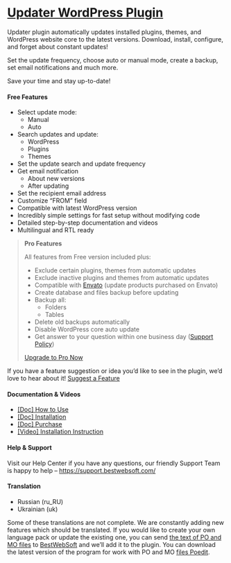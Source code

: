 <a href="https://bestwebsoft.com/products/wordpress/plugins/updater/" target=_blank>Updater WordPress Plugin</a>
========================

<p>Updater plugin automatically updates installed plugins, themes, and WordPress website core to the latest versions. Download, install, configure, and forget about constant updates!</p>
<p>Set the update frequency, choose auto or manual mode, create a backup, set email notifications and much more.</p>
<p>Save your time and stay up-to-date!</p>
<p><span class="embed-youtube" style="text-align:center; display: block;"></span></p>
<h4>Free Features</h4>
<ul>
<li>Select update mode:
<ul>
<li>Manual</li>
<li>Auto</li>
</ul>
</li>
<li>Search updates and update:
<ul>
<li>WordPress</li>
<li>Plugins</li>
<li>Themes</li>
</ul>
</li>
<li>Set the update search and update frequency</li>
<li>Get email notification
<ul>
<li>About new versions</li>
<li>After updating</li>
</ul>
</li>
<li>Set the recipient email address</li>
<li>Customize &#8220;FROM&#8221; field</li>
<li>Compatible with latest WordPress version</li>
<li>Incredibly simple settings for fast setup without modifying code</li>
<li>Detailed step-by-step documentation and videos</li>
<li>Multilingual and RTL ready</li>
</ul>
<blockquote>
<p><strong>Pro Features</strong></p>
<p>All features from Free version included plus:</p>
<ul>
<li>Exclude certain plugins, themes from automatic updates</li>
<li>Exclude inactive plugins and themes from automatic updates</li>
<li>Compatible with <a href="https://envato.com/" rel="nofollow">Envato</a> (update products purchased on Envato)</li>
<li>Create database and files backup before updating</li>
<li>Backup all:
<ul>
<li>Folders</li>
<li>Tables</li>
</ul>
</li>
<li>Delete old backups automatically</li>
<li>Disable WordPress core auto update</li>
<li>Get answer to your question within one business day (<a href="https://bestwebsoft.com/support-policy/" rel="nofollow">Support Policy</a>)</li>
</ul>
<p><a href="https://bestwebsoft.com/products/wordpress/plugins/updater/?k=49e226d45dc4d3465a079fa62317eab2" rel="nofollow">Upgrade to Pro Now</a></p>
</blockquote>
<p>If you have a feature suggestion or idea you&#8217;d like to see in the plugin, we&#8217;d love to hear about it! <a href="https://support.bestwebsoft.com/hc/en-us/requests/new" rel="nofollow">Suggest a Feature</a></p>
<h4>Documentation &amp; Videos</h4>
<ul>
<li><a href="https://docs.google.com/document/d/1UHXGDpOJ2dZrJpPGHmH_i4U3ph50M1L2WuKC583RmTY/" rel="nofollow">[Doc] How to Use</a></li>
<li><a href="https://docs.google.com/document/d/1-hvn6WRvWnOqj5v5pLUk7Awyu87lq5B_dO-Tv-MC9JQ/" rel="nofollow">[Doc] Installation</a></li>
<li><a href="https://docs.google.com/document/d/1EUdBVvnm7IHZ6y0DNyldZypUQKpB8UVPToSc_LdOYQI/" rel="nofollow">[Doc] Purchase</a></li>
<li><a href="https://www.youtube.com/watch?v=CmHctvGHWMs" rel="nofollow">[Video] Installation Instruction</a></li>
</ul>
<h4>Help &amp; Support</h4>
<p>Visit our Help Center if you have any questions, our friendly Support Team is happy to help &#8211; <a href="https://support.bestwebsoft.com/" rel="nofollow">https://support.bestwebsoft.com/</a></p>
<h4>Translation</h4>
<ul>
<li>Russian (ru_RU)</li>
<li>Ukrainian (uk)</li>
</ul>
<p>Some of these translations are not complete. We are constantly adding new features which should be translated. If you would like to create your own language pack or update the existing one, you can send <a href="https://codex.wordpress.org/Translating_WordPress" rel="nofollow">the text of PO and MO files</a> to <a href="https://support.bestwebsoft.com/hc/en-us/requests/new" rel="nofollow">BestWebSoft</a> and we&#8217;ll add it to the plugin. You can download the latest version of the program for work with PO and MO <a href="http://www.poedit.net/download.php" rel="nofollow">files Poedit</a>.</p>
